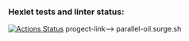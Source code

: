 ### Hexlet tests and linter status:
[![Actions Status](https://github.com/P0p0vKirill/layout-designer-project-58/actions/workflows/hexlet-check.yml/badge.svg)](https://github.com/P0p0vKirill/layout-designer-project-58/actions)
progect-link--> parallel-oil.surge.sh

